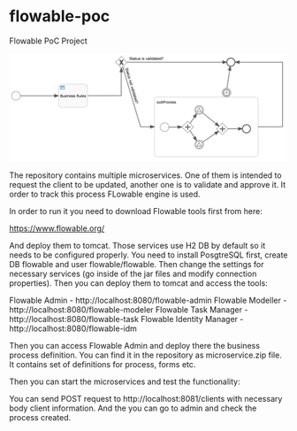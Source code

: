 # flowable-poc
Flowable PoC Project

![Business Process](flowable-bpmn.png)

The repository contains multiple microservices. One of them is intended to request the client to be updated, another one is to validate and approve it. It order to track this process FLowable engine is used.

In order to run it you need to download Flowable tools first from here:

https://www.flowable.org/

And deploy them to tomcat. Those services use H2 DB by default so it needs to be configured properly. You need to install PosgtreSQL first, create DB flowable and user flowable/flowable. Then change the settings for necessary services (go inside of the jar files and modify connection properties). Then you can deploy them to tomcat and access the tools:

Flowable Admin - http://localhost:8080/flowable-admin
Flowable Modeller - http://localhost:8080/flowable-modeler
Flowable Task Manager - http://localhost:8080/flowable-task
Flowable Identity Manager - http://localhost:8080/flowable-idm

Then you can access Flowable Admin and deploy there the business process definition. You can find it in the repository as microservice.zip file. It contains set of definitions for process, forms etc.

Then you can start the microservices and test the functionality:

You can send POST request to http://localhost:8081/clients with necessary body client information. And the you can go to admin and check the process created.
